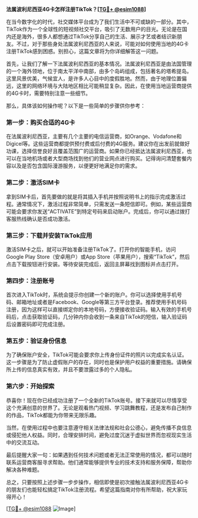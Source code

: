 **法属波利尼西亚4G卡怎样注册TikTok？[[TG💪+ @esim1088](https://t.me/s/esim1088)]**

在当今数字化的时代，社交媒体平台成为了我们生活中不可或缺的一部分。其中，TikTok作为一个全球性的短视频社交平台，吸引了无数用户的目光。无论是在国内还是海外，很多人都想通过TikTok分享自己的生活、展示才艺或者结识新朋友。不过，对于那些身处法属波利尼西亚的人来说，可能对如何使用当地的4G卡注册TikTok感到困惑。别担心，这篇文章将为你详细解答这一问题。

首先，让我们了解一下法属波利尼西亚的基本情况。法属波利尼西亚是由法国管理的一个海外领地，位于南太平洋中南部，由多个岛屿组成，包括著名的塔希提岛。这里风景优美，气候宜人，是许多人心目中的度假胜地。然而，由于地理位置偏远，这里的网络环境与大陆地区相比可能稍显复杂。因此，在使用当地运营商提供的4G卡时，需要特别注意一些细节。

那么，具体该如何操作呢？以下是一些简单的步骤供你参考：

### 第一步：购买合适的4G卡

在法属波利尼西亚，主要有几个主要的电信运营商，如Orange、Vodafone和Digicel等。这些运营商都提供预付费或后付费的4G服务。建议你在出发前就做好功课，选择信誉良好且覆盖范围广的运营商。如果你已经抵达法属波利尼西亚，也可以在当地机场或者大型商场找到他们的营业网点进行购买。记得询问清楚套餐内容以及是否包含国际漫游服务，以便更好地满足你的需求。

### 第二步：激活SIM卡

拿到SIM卡后，首先要做的就是将其插入手机并按照说明书上的指示完成激活过程。通常情况下，激活过程非常简单，只需发送一条短信即可。例如，某些运营商可能会要求你发送“ACTIVATE”到特定号码来启动账户。完成后，你可以通过拨打客服热线确认是否成功激活。

### 第三步：下载并安装TikTok应用

激活SIM卡之后，就可以开始准备注册TikTok了。打开你的智能手机，访问Google Play Store（安卓用户）或App Store（苹果用户），搜索“TikTok”，然后点击下载按钮进行安装。等待安装完成后，返回主屏幕找到图标并点击打开。

### 第四步：注册账号

首次进入TikTok时，系统会提示你创建一个新的账户。你可以选择使用手机号码、邮箱地址或者是Facebook、Google等第三方平台登录。推荐使用手机号码注册，因为这样可以直接绑定你的本地号码，方便接收验证码。输入有效的手机号码后，点击获取验证码，几分钟内你会收到一条来自TikTok的短信，输入验证码后设置密码即可完成注册。

### 第五步：验证身份信息

为了确保账户安全，TikTok可能会要求你上传身份证件的照片以完成实名认证。这一步骤是为了防止虚假账户的存在，同时也是保护用户权益的重要措施。请确保所上传的信息真实有效，并且不要泄露过多的个人隐私。

### 第六步：开始探索

恭喜你！现在你已经成功注册了一个全新的TikTok账号。接下来就可以尽情享受这个充满创意的世界了。无论是观看热门视频、学习跳舞教程，还是发布自己制作的作品，TikTok都能为你带来无限乐趣。

当然，在使用过程中也要注意遵守相关法律法规和社会公德心，避免传播不良信息或侵犯他人权益。同时，合理安排时间，避免过度沉迷于虚拟世界而忽视现实生活中的交流互动。

最后提醒大家一句：如果遇到任何技术问题或者无法正常使用的情况，都可以随时联系运营商客服寻求帮助。他们通常能够提供专业的技术支持和服务保障，帮助你解决各种难题。

总之，只要按照上述步骤一步步操作，相信即使是初次接触法属波利尼西亚4G卡的朋友们也能轻松搞定TikTok注册流程。希望这篇指南对你有所帮助，祝大家玩得开心！

[[TG💪+ @esim1088](https://t.me/s/esim1088) ![Image](https://i.postimg.cc/4NQfJmqS/Snipaste-2025-05-13-00-14-12.png)]